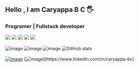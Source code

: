 ## Hello , I am Caryappa B C :raised_hand_with_fingers_splayed: 
### Programer | Fullstack developer
![](https://img.shields.io/badge/-ReactJS-informational?style=flat&color=2bbc8a)
![](https://img.shields.io/badge/-NodeJs-informational?style=flat&color=2bbc8a)
![](https://img.shields.io/badge/-MongoDB-informational?style=flat&color=2bbc8a)
![](https://img.shields.io/badge/-express-informational?style=flat&color=2bbc8a)
![](https://img.shields.io/badge/-SCSS-informational?style=flat&color=2bbc8a)<br /><br />
![image](https://github-readme-stats.vercel.app/api/top-langs/?username=caryappabc)
![image](https://github-profile-summary-cards.vercel.app/api/cards/profile-details?username=caryappabc&theme=vue)
![image](https://github-readme-streak-stats.herokuapp.com/?user=caryappabc)
![GitHub stats](https://github-readme-stats.vercel.app/api?username=caryappabc&show_icons=true&theme=dark)<br /> <br/>
[![image](https://img.shields.io/badge/Gmail-D14836?style=for-the-badge&logo=gmail&logoColor=white)](mailto:caryappa.cari@gmail.com)
[![image](https://img.shields.io/badge/LinkedIn-0077B5?style=for-the-badge&logo=linkedin&logoColor=white")](https://www.linkedin.com/in/caryappa-bc)

